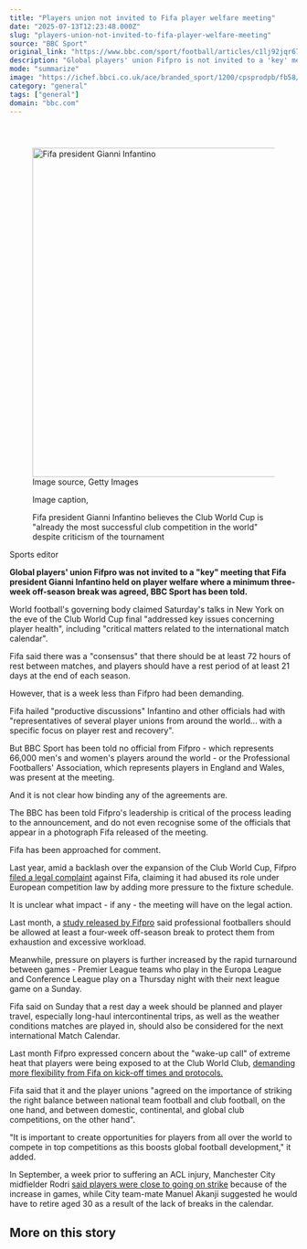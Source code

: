 ```yaml
---
title: "Players union not invited to Fifa player welfare meeting"
date: "2025-07-13T12:23:48.000Z"
slug: "players-union-not-invited-to-fifa-player-welfare-meeting"
source: "BBC Sport"
original_link: "https://www.bbc.com/sport/football/articles/c1lj92jqr67o"
description: "Global players' union Fifpro is not invited to a 'key' meeting that Fifa president Gianni Infantino held on player welfare and where a minimum three-week off-season break was agreed, BBC Sport has been told."
mode: "summarize"
image: "https://ichef.bbci.co.uk/ace/branded_sport/1200/cpsprodpb/fb58/live/8317a2d0-5fe1-11f0-b8a9-551946ef76d7.jpg"
category: "general"
tags: ["general"]
domain: "bbc.com"
---
```

<div id="readability-page-1" class="page"><div><main id="main-content" data-testid="main-content"><article id="urn-bbc-ares--article-c1lj92jqr67o"><header data-component="headline-block"></header><div data-component="image-block"><figure><p><span><picture><source srcset="https://ichef.bbci.co.uk/ace/standard/240/cpsprodpb/fb58/live/8317a2d0-5fe1-11f0-b8a9-551946ef76d7.jpg.webp 240w, https://ichef.bbci.co.uk/ace/standard/320/cpsprodpb/fb58/live/8317a2d0-5fe1-11f0-b8a9-551946ef76d7.jpg.webp 320w, https://ichef.bbci.co.uk/ace/standard/480/cpsprodpb/fb58/live/8317a2d0-5fe1-11f0-b8a9-551946ef76d7.jpg.webp 480w, https://ichef.bbci.co.uk/ace/standard/624/cpsprodpb/fb58/live/8317a2d0-5fe1-11f0-b8a9-551946ef76d7.jpg.webp 624w, https://ichef.bbci.co.uk/ace/standard/800/cpsprodpb/fb58/live/8317a2d0-5fe1-11f0-b8a9-551946ef76d7.jpg.webp 800w, https://ichef.bbci.co.uk/ace/standard/976/cpsprodpb/fb58/live/8317a2d0-5fe1-11f0-b8a9-551946ef76d7.jpg.webp 976w" type="image/webp"><img alt="Fifa president Gianni Infantino" src="https://ichef.bbci.co.uk/ace/standard/1024/cpsprodpb/fb58/live/8317a2d0-5fe1-11f0-b8a9-551946ef76d7.jpg" srcset="https://ichef.bbci.co.uk/ace/standard/240/cpsprodpb/fb58/live/8317a2d0-5fe1-11f0-b8a9-551946ef76d7.jpg 240w, https://ichef.bbci.co.uk/ace/standard/320/cpsprodpb/fb58/live/8317a2d0-5fe1-11f0-b8a9-551946ef76d7.jpg 320w, https://ichef.bbci.co.uk/ace/standard/480/cpsprodpb/fb58/live/8317a2d0-5fe1-11f0-b8a9-551946ef76d7.jpg 480w, https://ichef.bbci.co.uk/ace/standard/624/cpsprodpb/fb58/live/8317a2d0-5fe1-11f0-b8a9-551946ef76d7.jpg 624w, https://ichef.bbci.co.uk/ace/standard/800/cpsprodpb/fb58/live/8317a2d0-5fe1-11f0-b8a9-551946ef76d7.jpg 800w, https://ichef.bbci.co.uk/ace/standard/976/cpsprodpb/fb58/live/8317a2d0-5fe1-11f0-b8a9-551946ef76d7.jpg 976w" width="1024" height="576"></picture></span><span role="text"><span>Image source, </span>Getty Images</span></p><figcaption><span>Image caption, </span><p>Fifa president Gianni Infantino believes the Club World Cup is "already the most successful club competition in the world" despite criticism of the tournament</p></figcaption></figure></div><div data-component="byline-block"><p>Sports editor</p></div><div data-component="text-block"><p><b>Global players' union Fifpro was not invited to a "key" meeting that Fifa president Gianni Infantino held on player welfare where a minimum three-week off-season break was agreed, BBC Sport has been told.</b></p><p>World football's governing body claimed Saturday's talks in New York on the eve of the Club World Cup final "addressed key issues concerning player health", including "critical matters related to the international match calendar".</p><p>Fifa said there was a "consensus" that there should be at least 72 hours of rest between matches, and players should have a rest period of at least 21 days at the end of each season.</p><p>However, that is a week less than Fifpro had been demanding.</p><p>Fifa hailed "productive discussions" Infantino and other officials had with "representatives of several player unions from around the world... with a specific focus on player rest and recovery".</p><p>But BBC Sport has been told no official from Fifpro - which represents 66,000 men's and women's players around the world - or the Professional Footballers' Association, which represents players in England and Wales, was present at the meeting.</p><p>And it is not clear how binding any of the agreements are.</p><p>The BBC has been told Fifpro's leadership is critical of the process leading to the announcement, and do not even recognise some of the officials that appear in a photograph Fifa released of the meeting.</p><p>Fifa has been approached for comment.</p></div><div data-component="text-block"><p>Last year, amid a backlash over the expansion of the Club World Cup, Fifpro <a href="https://www.bbc.com/sport/football/articles/c981203e61qo">filed a legal complaint</a> against Fifa, claiming it had abused its role under European competition law by adding more pressure to the fixture schedule.</p><p>It is unclear what impact - if any - the meeting will have on the legal action.</p><p>Last month, a <a href="https://www.bbc.com/sport/football/articles/cr7zy3k9jkyo">study released by Fifpro</a> said professional footballers should be allowed at least a four-week off-season break to protect them from exhaustion and excessive workload.</p><p>Meanwhile, pressure on players is further increased by the rapid turnaround between games -  Premier League teams who play in the Europa League and Conference League play on a Thursday night with their next league game on a Sunday.</p><p>Fifa said on Sunday that a rest day a week should be planned and player travel, especially long-haul intercontinental trips, as well as the weather conditions matches are played in, should also be considered for the next international Match Calendar.</p><p>Last month Fifpro expressed concern about the "wake-up call" of extreme heat that players were being exposed to at the Club World Club, <a href="https://www.bbc.com/sport/football/articles/crk6620vg6ko">demanding more flexibility from Fifa on kick-off times and protocols.</a></p><p>Fifa said that it and the player unions "agreed on the importance of striking the right balance between national team football and club football, on the one hand, and between domestic, continental, and global club competitions, on the other hand".</p><p>"It is important to create opportunities for players from all over the world to compete in top competitions as this boosts global football development," it added.</p><p>In September, a week prior to suffering an ACL injury, Manchester City midfielder Rodri <a href="https://www.bbc.com/sport/football/articles/cx20lg01mndo">said players were close to going on strike</a> because of the increase in games, while City team-mate Manuel Akanji suggested he would have to retire aged 30 as a result of the lack of breaks in the calendar.</p></div><section data-component="links-block"><p><h2 type="normal">More on this story</h2></p></section></article></main></div></div>